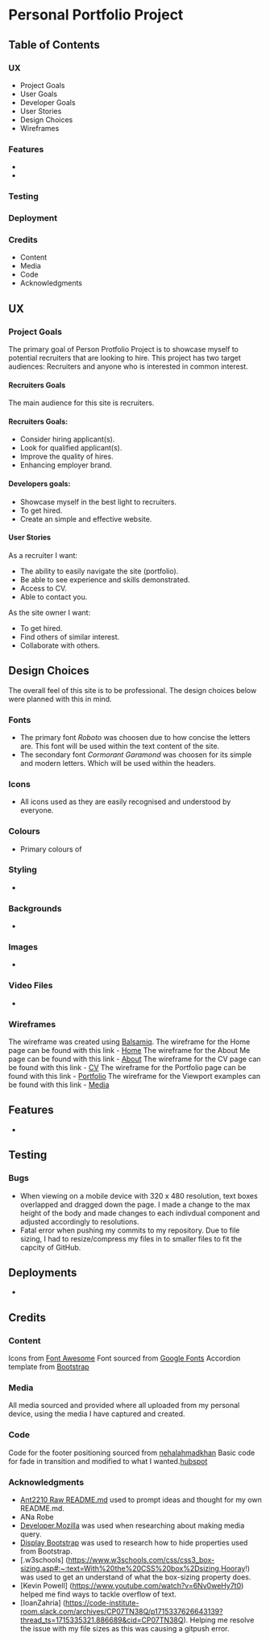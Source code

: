 # Personal Portfolio Project

## Table of Contents

### UX

- Project Goals
- User Goals
- Developer Goals
- User Stories
- Design Choices
- Wireframes

### Features

-
-

### Testing

### Deployment


### Credits

- Content
- Media
- Code
- Acknowledgments

## UX

### Project Goals

The primary goal of Person Protfolio Project is to showcase myself to potential recruiters that are looking to hire. This project has two target audiences: Recruiters and anyone who is interested in common interest.

#### Recruiters Goals

The main audience for this site is recruiters.

#### Recruiters Goals:

- Consider hiring applicant(s).
- Look for qualified applicant(s).
- Improve the quality of hires.
- Enhancing employer brand.

#### Developers goals:
- Showcase myself in the best light to recruiters.
- To get hired.
- Create an simple and effective website.

#### User Stories

As a recruiter I want:

- The ability to easily navigate the site (portfolio).
- Be able to see experience and skills demonstrated.
- Access to CV.
- Able to contact you. 

As the site owner I want:

- To get hired.
- Find others of similar interest.
- Collaborate with others.

## Design Choices

The overall feel of this site is to be professional. The design choices below were planned with this in mind.

### Fonts

- The primary font *Roboto* was choosen due to how concise the letters are. This font will be used within the text content of the site.
- The secondary font *Cormorant Garamond* was choosen for its simple and modern letters. Which will be used within the headers.

### Icons 

- All icons used as they are easily recognised and understood by everyone.

### Colours

- Primary colours of  

### Styling

-

### Backgrounds

-

### Images

-

### Video Files

-

### Wireframes

The wireframe was created using [Balsamiq](https://balsamiq.com/).
The wireframe for the Home page can be found with this link - [Home](assets/images/Home%20Page.png)
The wireframe for the About Me page can be found with this link - [About](assets/images/About.png)
The wireframe for the CV page can be found with this link - [CV](assets/images/CV.png)
The wireframe for the Portfolio page can be found with this link - [Portfolio](assets/images/Portfolio.png)
The wireframe for the Viewport examples can be found with this link - [Media](assets/images/Media.png)

## Features

-

## Testing

### Bugs

- When viewing on a mobile device with 320 x 480 resolution, text boxes overlapped and dragged down the page. I made a change to the max height of the body and made changes to each indivdual component and adjusted accordingly to resolutions.
- Fatal error when pushing my commits to my repository. Due to file sizing, I had to resize/compress my files in to smaller files to fit the capcity of GitHub.

## Deployments

-

## Credits

### Content
Icons from [Font Awesome](https://fontawesome.com/)
Font sourced from [Google Fonts](https://fonts.google.com/)
Accordion template from [Bootstrap](https://getbootstrap.com/docs/4.1/components/collapse/)
### Media

All media sourced and provided where all uploaded from my personal device, using the media I have captured and created.

### Code
Code for the footer positioning sourced from [nehalahmadkhan](https://dev.to/nehalahmadkhan/how-to-make-footer-stick-to-bottom-of-web-page-3i14 
)
Basic code for fade in transition and modified to what I wanted.[hubspot](https://blog.hubspot.com/website/css-fade-in#text-transition)
### Acknowledgments

- [Ant2210 Raw README.md](https://raw.githubusercontent.com/Ant2210/project1/main/README.md) used to prompt ideas and thought for my own README.md.
- ANa Robe
- [Developer.Mozilla](https://developer.mozilla.org/en-US/docs/Web/CSS/CSS_media_queries/Using_media_queries) was used when researching about making media query.
- [Display Bootstrap](https://getbootstrap.com/docs/5.3/utilities/display/) was used to research how to hide properties used from Bootstrap.
- [.w3schools] (https://www.w3schools.com/css/css3_box-sizing.asp#:~:text=With%20the%20CSS%20box%2Dsizing,Hooray!) was used to get an understand of what the box-sizing property does.
- [Kevin Powell] (https://www.youtube.com/watch?v=6Nv0weHy7t0) helped me find ways to tackle overflow of text.
- [IoanZahria] (https://code-institute-room.slack.com/archives/CP07TN38Q/p1715337626643139?thread_ts=1715335321.886689&cid=CP07TN38Q). Helping me resolve the issue with my file sizes as this was causing a gitpush error.